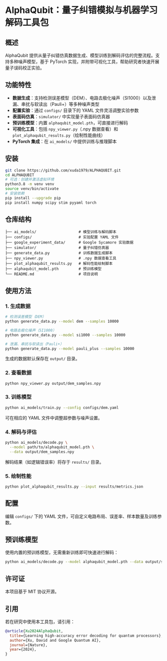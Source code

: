 # AlphaQubit：量子纠错模拟与机器学习解码工具包

## 概述

AlphaQubit 提供从量子纠错仿真数据生成、模型训练到解码评估的完整流程。支持多种噪声模型，基于 PyTorch 实现，并附带可视化工具，帮助研究者快速开展量子误码校正实验。

## 功能特性

- **数据生成**：支持检测误差模型（DEM）、电路去极化噪声（SI1000）以及泄漏、串扰与软读出（Pauli+）等多种噪声类型
- **配置实验**：通过 `configs/` 目录下的 YAML 文件灵活调整实验参数
- **表面码仿真**：`simulator/` 中实现量子表面码仿真器
- **预训练模型**：内置 `alphaqubit_model.pth`，可直接进行解码
- **可视化工具**：包括 `npy_viewer.py`（.npy 数据查看）和 `plot_alphaqubit_results.py`（绘制性能曲线）
- **PyTorch 集成**：在 `ai_models/` 中提供训练与推理脚本

## 安装

```bash
git clone https://github.com/xuda1979/ALPHAQUBIT.git
cd ALPHAQUBIT
# 可选：创建并激活虚拟环境
python3.8 -m venv venv
source venv/bin/activate
# 安装依赖
pip install --upgrade pip
pip install numpy scipy stim pyyaml torch
```

## 仓库结构

```plaintext
├── ai_models/                   # 模型训练与解码脚本
├── configs/                     # 实验配置 YAML 文件
├── google_experiment_data/      # Google Sycamore 实验数据
├── simulator/                   # 量子纠错仿真器
├── generate_data.py             # 训练数据生成脚本
├── npy_viewer.py                # .npy 数据查看工具
├── plot_alphaqubit_results.py   # 解码性能绘制脚本
├── alphaqubit_model.pth         # 预训练模型
└── README.md                    # 项目说明
```

## 使用方法

### 1. 生成数据

```bash
# 检测误差模型（DEM）
python generate_data.py --model dem --samples 10000

# 电路去极化噪声（SI1000）
python generate_data.py --model si1000 --samples 10000

# 泄漏、串扰与软读出（Pauli+）
python generate_data.py --model pauli_plus --samples 10000
```

生成的数据默认保存在 `output/` 目录。

### 2. 查看数据

```bash
python npy_viewer.py output/dem_samples.npy
```

### 3. 训练模型

```bash
python ai_models/train.py --config configs/dem.yaml
```

可在相应的 YAML 文件中调整超参数与噪声设置。

### 4. 解码与评估

```bash
python ai_models/decode.py \
  --model path/to/alphaqubit_model.pth \
  --data output/dem_samples.npy
```

解码结果（如逻辑错误率）将存于 `results/` 目录。

### 5. 绘制性能

```bash
python plot_alphaqubit_results.py --input results/metrics.json
```

## 配置

编辑 `configs/` 下的 YAML 文件，可自定义电路布局、误差率、样本数量及训练参数。

## 预训练模型

使用内置的预训练模型，无需重新训练即可快速进行解码：

```bash
python ai_models/decode.py --model alphaqubit_model.pth --data output/si1000_samples.npy
```

## 许可证

本项目基于 MIT 协议开源。

## 引用

若在研究中使用本工具包，请引用：

```bibtex
@article{Xu2024AlphaQubit,
  title={Learning high-accuracy error decoding for quantum processors},
  author={Xu, David and Google Quantum AI},
  journal={Nature},
  year={2024},
}
```

